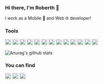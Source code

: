 ### Hi there, I'm Roberth 👋

I work as a Mobile 📱 and Web 🌐 developer!

### Tools
<p><img src="https://konpa.github.io/devicon/devicon.git/icons/vuejs/vuejs-original-wordmark.svg" alt="vuejs" width="20" height="20"/> <img src="https://konpa.github.io/devicon/devicon.git/icons/react/react-original-wordmark.svg" alt="react" width="20" height="20"/> <img src="https://konpa.github.io/devicon/devicon.git/icons/bootstrap/bootstrap-plain.svg" alt="bootstrap" width="20" height="20"/> <img src="https://konpa.github.io/devicon/devicon.git/icons/html5/html5-original-wordmark.svg" alt="html5" width="20" height="20"/> <img src="https://konpa.github.io/devicon/devicon.git/icons/java/java-original-wordmark.svg" alt="java" width="20" height="20"/> <img src="https://konpa.github.io/devicon/devicon.git/icons/javascript/javascript-original.svg" alt="javascript" width="20" height="20"/> <img src="https://konpa.github.io/devicon/devicon.git/icons/typescript/typescript-original.svg" alt="typescript" width="20" height="20"/> <img src="https://konpa.github.io/devicon/devicon.git/icons/laravel/laravel-plain-wordmark.svg" alt="laravel" width="20" height="20"/> <img src="https://konpa.github.io/devicon/devicon.git/icons/mongodb/mongodb-original-wordmark.svg" alt="mongodb" width="20" height="20"/> <img src="https://konpa.github.io/devicon/devicon.git/icons/mysql/mysql-original-wordmark.svg" alt="mysql" width="20" height="20"/> <img src="https://konpa.github.io/devicon/devicon.git/icons/php/php-original.svg" alt="php" width="20" height="20"/> <img src="https://konpa.github.io/devicon/devicon.git/icons/sass/sass-original.svg" alt="sass" width="20" height="20"/> <img src="https://konpa.github.io/devicon/devicon.git/icons/nodejs/nodejs-original-wordmark.svg" alt="nodejs" width="20" height="20"/></p><p align="center">
</p>

![Anurag's github stats](https://github-readme-stats.vercel.app/api?username=eliut98&hide=["contribs"])

### You can find
<p>
<a href="https://dev.to/eliut98" target="blank"><img align="center" src="https://cdn.jsdelivr.net/npm/simple-icons@3.0.1/icons/dev-dot-to.svg" alt="eliut98" height="20" width="20" /></a>
<a href="https://codesandbox.com/eliut98" target="blank"><img align="center" src="https://cdn.jsdelivr.net/npm/simple-icons@3.0.1/icons/codesandbox.svg" alt="eliut98" height="20" width="20" /></a>
<a href="https://instagram.com/roberth18_02" target="blank"><img align="center" src="https://cdn.jsdelivr.net/npm/simple-icons@3.0.1/icons/instagram.svg" alt="roberth18_02" height="20" width="20" /></a>
</p>
